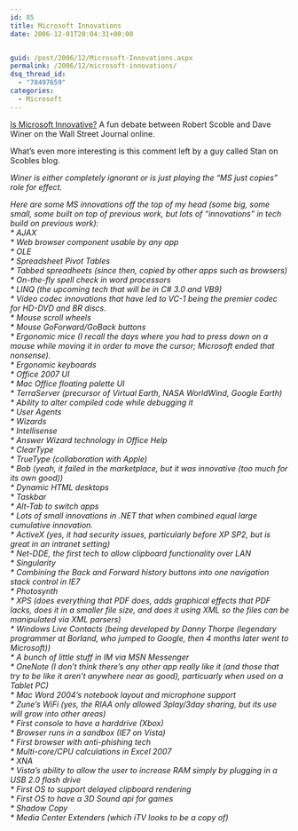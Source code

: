 ```yaml
---
id: 85
title: Microsoft Innovations
date: 2006-12-01T20:04:31+00:00


guid: /post/2006/12/Microsoft-Innovations.aspx
permalink: /2006/12/microsoft-innovations/
dsq_thread_id:
  - "78497659"
categories:
  - Microsoft
---
```

<p><a href="http://scobleizer.com/2006/12/01/is-microsoft-innovative-dave-winer-and-i-argue-it-out/">Is Microsoft Innovative?</a> A fun debate between Robert Scoble and Dave Winer on the Wall Street Journal online.</p>
<p>What&rsquo;s even more interesting is this comment left by a guy called Stan on Scobles blog.</p>
<p><em>Winer is either completely ignorant or is just playing the &ldquo;MS just copies&rdquo; role for effect.</em></p>
<p><em>Here are some MS innovations off the top of my head (some big, some small, some built on top of previous work, but lots of &ldquo;innovations&rdquo; in tech build on previous work):<br />* AJAX<br />* Web browser component usable by any app<br />* OLE<br />* Spreadsheet Pivot Tables<br />* Tabbed spreadheets (since then, copied by other apps such as browsers)<br />* On-the-fly spell check in word processors<br />* LINQ (the upcoming tech that will be in C# 3.0 and VB9)<br />* Video codec innovations that have led to VC-1 being the premier codec for HD-DVD and BR discs.<br />* Mouse scroll wheels<br />* Mouse GoForward/GoBack buttons<br />* Ergonomic mice (I recall the days where you had to press down on a mouse while moving it in order to move the cursor; Microsoft ended that nonsense).<br />* Ergonomic keyboards<br />* Office 2007 UI<br />* Mac Office floating palette UI<br />* TerraServer (precursor of Virtual Earth, NASA WorldWind, Google Earth)<br />* Ability to alter compiled code while debugging it<br />* User Agents<br />* Wizards<br />* Intellisense<br />* Answer Wizard technology in Office Help<br />* ClearType<br />* TrueType (collaboration with Apple)<br />* Bob (yeah, it failed in the marketplace, but it was innovative (too much for its own good))<br />* Dynamic HTML desktops<br />* Taskbar<br />* Alt-Tab to switch apps<br />* Lots of small innovations in .NET that when combined equal large cumulative innovation.<br />* ActiveX (yes, it had security issues, particularly before XP SP2, but is great in an intranet setting)<br />* Net-DDE, the first tech to allow clipboard functionality over LAN<br />* Singularity<br />* Combining the Back and Forward history buttons into one navigation stack control in IE7<br />* Photosynth<br />* XPS (does everything that PDF does, adds graphical effects that PDF lacks, does it in a smaller file size, and does it using XML so the files can be manipulated via XML parsers)<br />* Windows Live Contacts (being developed by Danny Thorpe (legendary programmer at Borland, who jumped to Google, then 4 months later went to Microsoft))<br />* A bunch of little stuff in IM via MSN Messenger<br />* OneNote (I don&rsquo;t think there&rsquo;s any other app really like it (and those that try to be like it aren&rsquo;t anywhere near as good), particuarly when used on a Tablet PC)<br />* Mac Word 2004&rsquo;s notebook layout and microphone support<br />* Zune&rsquo;s WiFi (yes, the RIAA only allowed 3play/3day sharing, but its use will grow into other areas)<br />* First console to have a harddrive (Xbox)<br />* Browser runs in a sandbox (IE7 on Vista)<br />* First browser with anti-phishing tech<br />* Multi-core/CPU calculations in Excel 2007<br />* XNA<br />* Vista&rsquo;s ability to allow the user to increase RAM simply by plugging in a USB 2.0 flash drive<br />* First OS to support delayed clipboard rendering<br />* First OS to have a 3D Sound api for games<br />* Shadow Copy<br />* Media Center Extenders (which iTV looks to be a copy of) </em></p>